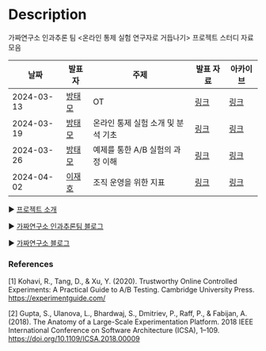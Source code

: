 # Description

가짜연구소 인과추론 팀 <온라인 통제 실험 연구자로 거듭나기> 프로젝트 스터디 자료 모음

| 날짜         | 발표자                                                     | 주제                   | 발표 자료                                                                                                                                                                                                                                                                     | 아카이브                                                                              |
| ---------- | ------------------------------------------------------- | -------------------- | ------------------------------------------------------------------------------------------------------------------------------------------------------------------------------------------------------------------------------------------------------------------------- | --------------------------------------------------------------------------------- |
| 2024-03-13 | [방태모](https://www.taemobang.com/)                       | OT                   | [링크](https://github.com/CausalInferenceLab/OCE-Materials/blob/main/%EB%B0%9C%ED%91%9C%20%EC%9E%90%EB%A3%8C/20240309_%EC%83%81%EB%B0%98%EA%B8%B0%EC%8A%A4%ED%84%B0%EB%94%94OT.pdf)                                                                                         | [링크](https://www.notion.so/chanrankim/OT-d03d441e0fcb410d862fb470012858fa?pvs=4)  |
| 2024-03-19 | [방태모](https://www.taemobang.com/)                       | 온라인 통제 실험 소개 및 분석 기초 | [링크](https://github.com/CausalInferenceLab/OCE-Materials/blob/main/%EB%B0%9C%ED%91%9C%20%EC%9E%90%EB%A3%8C/20240319_%EC%98%A8%EB%9D%BC%EC%9D%B8%20%ED%86%B5%EC%A0%9C%20%EC%8B%A4%ED%97%98%20%EC%86%8C%EA%B0%9C%20%EB%B0%8F%20%EB%B6%84%EC%84%9D%20%EA%B8%B0%EC%B4%88.pdf) | [링크](https://www.notion.so/chanrankim/7df82483904b4fefae6afee91a668a4c?pvs=4)     |
| 2024-03-26 | [방태모](https://www.taemobang.com/)                       | 예제를 통한 A/B 실험의 과정 이해 | [링크](https://github.com/CausalInferenceLab/OCE-Materials/blob/main/%EB%B0%9C%ED%91%9C%20%EC%9E%90%EB%A3%8C/20240326_%EC%98%88%EC%A0%9C%EB%A5%BC%20%ED%86%B5%ED%95%9C%20AB%20%EC%8B%A4%ED%97%98%EC%9D%98%20%EA%B3%BC%EC%A0%95%20%EC%9D%B4%ED%95%B4.pdf)                    | [링크](https://www.notion.so/chanrankim/A-B-9c421d65b8474a7c93b6f4ff90fcfd2c?pvs=4) |
| 2024-04-02 | [이재호](https://www.linkedin.com/in/jaeho-lee-834739138/) | 조직 운영을 위한 지표         | [링크](https://github.com/CausalInferenceLab/OCE-Materials/blob/main/%EB%B0%9C%ED%91%9C%20%EC%9E%90%EB%A3%8C/20240402_%EC%A1%B0%EC%A7%81%20%EC%9A%B4%EC%98%81%EC%9D%84%20%EC%9C%84%ED%95%9C%20%EC%A7%80%ED%91%9C.pdf)                                                       | [링크](https://www.notion.so/chanrankim/4caab82fae5b42f6b3a34fe323c06c71?pvs=4)     |

▶️ [프로젝트 소개](https://www.notion.so/chanrankim/6f637b9572f14c61b6ae84c2739ffc41?pvs=4)

▶️ [가짜연구소 인과추론팀 블로그](https://causalinferencelab.github.io)

▶️ [가짜연구소 블로그](https://pseudolab.github.io/)

### References

[1] Kohavi, R., Tang, D., & Xu, Y. (2020). Trustworthy Online Controlled Experiments: A Practical Guide to A/B Testing. Cambridge University Press. https://experimentguide.com/

[2] Gupta, S., Ulanova, L., Bhardwaj, S., Dmitriev, P., Raff, P., & Fabijan, A. (2018). The Anatomy of a Large-Scale Experimentation Platform. 2018 IEEE International Conference on Software Architecture (ICSA), 1–109. https://doi.org/10.1109/ICSA.2018.00009
